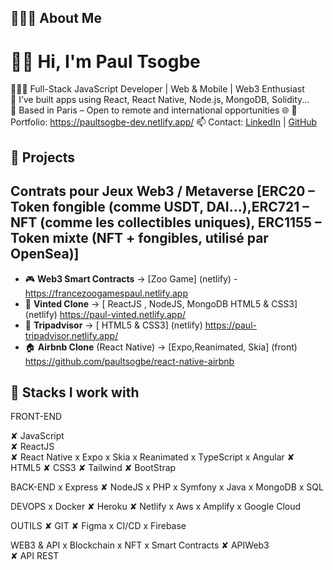 
## 👨🏿‍💻 About Me

# 👋🏿 Hi, I'm Paul Tsogbe

👨🏿‍💻 Full-Stack JavaScript Developer | Web & Mobile | Web3 Enthusiast  
🔭 I’ve built apps using React, React Native, Node.js, MongoDB, Solidity...  
📍 Based in Paris – Open to remote and international opportunities 
🌐  👀 Portfolio:  https://paultsogbe-dev.netlify.app/
📫 Contact: [LinkedIn](https://www.linkedin.com/in/paultsogbe) | [GitHub](https://github.com/paultsogbe)


## 🚀 Projects
##  Contrats pour Jeux Web3 / Metaverse [ERC20  – Token fongible (comme USDT, DAI…),ERC721 – NFT (comme les collectibles uniques), ERC1155  – Token mixte (NFT + fongibles, utilisé par OpenSea)]
- 🎮 **Web3 Smart Contracts** → [Zoo Game] (netlify) - https://francezoogamespaul.netlify.app 
- 👗 **Vinted Clone** → [ ReactJS , NodeJS, MongoDB HTML5 & CSS3] (netlify) https://paul-vinted.netlify.app/
- 🛌 **Tripadvisor** → [ HTML5 & CSS3]  (netlify) https://paul-tripadvisor.netlify.app/
- 🏠 **Airbnb Clone** (React Native) → [Expo,Reanimated, Skia] (front) https://github.com/paultsogbe/react-native-airbnb

 
## 🔗 Stacks I work with

FRONT-END

✘ JavaScript          
✘ ReactJS  
✘ React Native
x Expo
x Skia
x Reanimated
x TypeScript
x Angular
✘ HTML5 
✘ CSS3 
✘ Tailwind
✘ BootStrap

BACK-END
x Express
✘ NodeJS 
x PHP
x Symfony
x Java
x MongoDB
x SQL

DEVOPS
x Docker
✘ Heroku 
✘ Netlify 
x Aws
x Amplify
x Google Cloud

OUTILS
✘ GIT
✘ Figma
x CI/CD
x Firebase

WEB3 & API
x Blockchain
x NFT
x Smart Contracts
✘ APIWeb3                
✘ API REST
               

